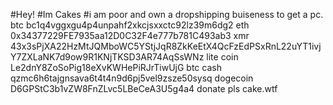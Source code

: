 #Hey! 
#Im Cakes
#i am poor and own a dropshipping buiseness to get a pc. 
btc bc1q4vggxgu4p4unpahf2xkcjsxxctc92lz39m6dg2
eth 0x34377229FE7935aa12D0C32F4e777b781C493ab3
xmr 43x3sPjXA22HzMtJQMboWC5YStjJqR8ZkKeEtX4QcFzEdPSxRnL22uYT1ivjY7ZXLaNK7d9ow9R1KNjTKSD3AR74AqSsWNz
lite coin Le2dnY8ZoSoPig18eXvKWHePiRJrTiwUjG
btc cash qzmc6h6tajgnsava6t4t4n9d6pj5vel9zsze50sysq
dogecoin D6GPStC3b1vZW8FnZLvc5LBeCeA3U5g4a4
donate pls
cake.wtf
